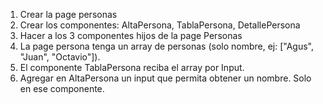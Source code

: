1. Crear la page personas
2. Crear los componentes: AltaPersona, TablaPersona, DetallePersona
3. Hacer a los 3 componentes hijos de la page Personas
4. La page persona tenga un array de personas (solo nombre, ej: ["Agus", "Juan", "Octavio"]).
5. El componente TablaPersona reciba el array por Input.
6. Agregar en AltaPersona un input que permita obtener un nombre. Solo en ese componente.